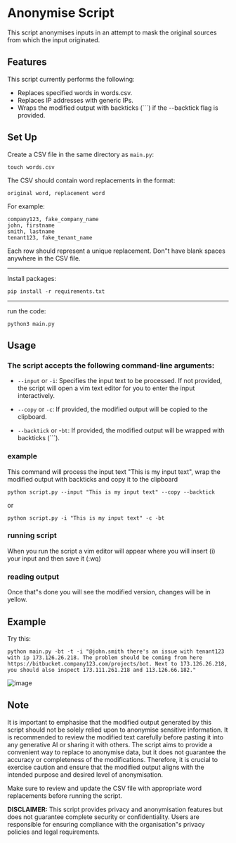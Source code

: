 # Anonymise Script

This script anonymises inputs in an attempt to mask the original sources from which the input originated.

## Features

This script currently performs the following:

- Replaces specified words in words.csv.
- Replaces IP addresses with generic IPs.
- Wraps the modified output with backticks (```) if the --backtick flag is provided.

## Set Up
Create a CSV file in the same directory as `main.py`:

```
touch words.csv
```

The CSV should contain word replacements in the format:

```csv
original word, replacement word
```

For example:

```csv
company123, fake_company_name
john, firstname
smith, lastname
tenant123, fake_tenant_name
```
 
Each row should represent a unique replacement. Don"t have blank spaces anywhere in the CSV file.

<hr>

Install packages:

```
pip install -r requirements.txt
```
<hr>

run the code:

```
python3 main.py
```

## Usage

### The script accepts the following command-line arguments:

- `--input` or `-i`: 
Specifies the input text to be processed. If not provided, the script will open a vim text editor for you to enter the input interactively.

- `--copy` or `-c`: 
If provided, the modified output will be copied to the clipboard.

- `--backtick` or -`bt`: 
If provided, the modified output will be wrapped with backticks (```).

### example

This command will process the input text "This is my input text", wrap the modified output with backticks and copy it to the clipboard

```
python script.py --input "This is my input text" --copy --backtick
```
or
```
python script.py -i "This is my input text" -c -bt
```

### running script

When you run the script a vim editor will appear where you will insert (i) your input and then save it (:wq)

### reading output

Once that"s done you will see the modified version, changes will be in yellow.

## Example

Try this:
```
python main.py -bt -t -i "@john.smith there's an issue with tenant123 with ip 173.126.26.218. The problem should be coming from here https://bitbucket.company123.com/projects/bot. Next to 173.126.26.218, you should also inspect 173.111.261.218 and 113.126.66.182."
```

![image](https://github.com/ronan-s1/Anonymise-Script/assets/85257187/20474eee-f54e-4b63-b195-5a3eb02169d2)

## Note

It is important to emphasise that the modified output generated by this script should not be solely relied upon to anonymise sensitive information. It is recommended to review the modified text carefully before pasting it into any generative AI or sharing it with others. The script aims to provide a convenient way to replace to anonymise data, but it does not guarantee the accuracy or completeness of the modifications. Therefore, it is crucial to exercise caution and ensure that the modified output aligns with the intended purpose and desired level of anonymisation.

Make sure to review and update the CSV file with appropriate word replacements before running the script.

**DISCLAIMER:** This script provides privacy and anonymisation features but does not guarantee complete security or confidentiality. Users are responsible for ensuring compliance with the organisation"s privacy policies and legal requirements.
